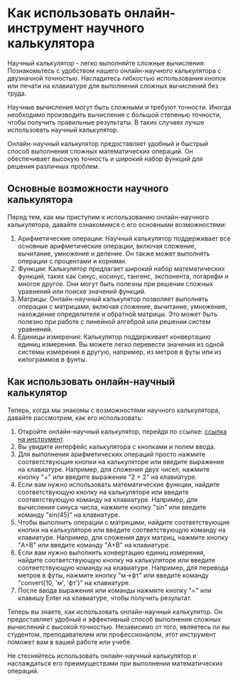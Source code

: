 Как использовать онлайн-инструмент научного калькулятора
========================================================

Научный калькулятор - легко выполняйте сложные вычисления: Познакомьтесь с удобством нашего онлайн-научного калькулятора с двузначной точностью. Насладитесь гибкостью использования кнопок или печати на клавиатуре для выполнения сложных вычислений без труда.

Научные вычисления могут быть сложными и требуют точности. Иногда необходимо производить вычисления с большой степенью точности, чтобы получить правильные результаты. В таких случаях лучше использовать научный калькулятор.

Онлайн-научный калькулятор предоставляет удобный и быстрый способ выполнения сложных математических операций. Он обеспечивает высокую точность и широкий набор функций для решения различных проблем.

Основные возможности научного калькулятора
------------------------------------------

Перед тем, как мы приступим к использованию онлайн-научного калькулятора, давайте ознакомимся с его основными возможностями:

1. Арифметические операции: Научный калькулятор поддерживает все основные арифметические операции, включая сложение, вычитание, умножение и деление. Он также может выполнять операции с процентами и корнями.
2. Функции: Калькулятор предлагает широкий набор математических функций, таких как синус, косинус, тангенс, экспонента, логарифм и многое другое. Они могут быть полезны при решении сложных уравнений или поиске значений функций.
3. Матрицы: Онлайн-научный калькулятор позволяет выполнять операции с матрицами, включая сложение, вычитание, умножение, нахождение определителя и обратной матрицы. Это может быть полезно при работе с линейной алгеброй или решении систем уравнений.
4. Единицы измерения: Калькулятор поддерживает конвертацию единиц измерения. Вы можете легко перевести значения из одной системы измерения в другую, например, из метров в футы или из килограммов в фунты.

Как использовать онлайн-научный калькулятор
-------------------------------------------

Теперь, когда мы знакомы с возможностями научного калькулятора, давайте рассмотрим, как его использовать:

1. Откройте онлайн-научный калькулятор, перейдя по ссылке: [ссылка на инструмент](https://www.onlinecalculatorsfree.com/ru/math/scientific-calculator.html).
2. Вы увидите интерфейс калькулятора с кнопками и полем ввода.
3. Для выполнения арифметических операций просто нажмите соответствующие кнопки на калькуляторе или введите выражение на клавиатуре. Например, для сложения двух чисел, нажмите кнопку "+" или введите выражение "2 + 2" на клавиатуре.
4. Если вам нужно использовать математические функции, найдите соответствующую кнопку на калькуляторе или введите соответствующую команду на клавиатуре. Например, для вычисления синуса числа, нажмите кнопку "sin" или введите команду "sin(45)" на клавиатуре.
5. Чтобы выполнить операции с матрицами, найдите соответствующие кнопки на калькуляторе или введите соответствующую команду на клавиатуре. Например, для сложения двух матриц, нажмите кнопку "A+B" или введите команду "A+B" на клавиатуре.
6. Если вам нужно выполнить конвертацию единиц измерения, найдите соответствующую кнопку на калькуляторе или введите соответствующую команду на клавиатуре. Например, для перевода метров в футы, нажмите кнопку "м-&gt;фт" или введите команду "convert(10, 'м', 'фт')" на клавиатуре.
7. После ввода выражения или команды нажмите кнопку "=" или клавишу Enter на клавиатуре, чтобы получить результат.

Теперь вы знаете, как использовать онлайн-научный калькулятор. Он предоставляет удобный и эффективный способ выполнения сложных вычислений с высокой точностью. Независимо от того, являетесь ли вы студентом, преподавателем или профессионалом, этот инструмент поможет вам в вашей работе или учебе.

Не стесняйтесь использовать онлайн-научный калькулятор и наслаждаться его преимуществами при выполнении математических операций.